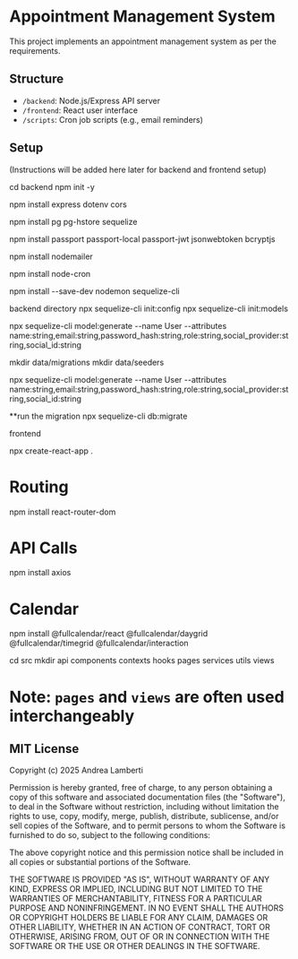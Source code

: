 # Appointment Management System

This project implements an appointment management system as per the requirements.

## Structure

*   `/backend`: Node.js/Express API server
*   `/frontend`: React user interface
*   `/scripts`: Cron job scripts (e.g., email reminders)

## Setup

(Instructions will be added here later for backend and frontend setup)


cd backend
npm init -y

npm install express dotenv cors

npm install pg pg-hstore sequelize

npm install passport passport-local passport-jwt jsonwebtoken bcryptjs

npm install nodemailer

npm install node-cron

npm install --save-dev nodemon sequelize-cli

backend directory
npx sequelize-cli init:config
npx sequelize-cli init:models

npx sequelize-cli model:generate --name User --attributes name:string,email:string,password_hash:string,role:string,social_provider:string,social_id:string

mkdir data/migrations
mkdir data/seeders

npx sequelize-cli model:generate --name User --attributes name:string,email:string,password_hash:string,role:string,social_provider:string,social_id:string

**run the migration
npx sequelize-cli db:migrate


frontend

npx create-react-app .

# Routing
npm install react-router-dom

# API Calls
npm install axios

# Calendar
npm install @fullcalendar/react @fullcalendar/daygrid @fullcalendar/timegrid @fullcalendar/interaction

cd src
mkdir api components contexts hooks pages services utils views
# Note: `pages` and `views` are often used interchangeably



## MIT License

Copyright (c) 2025 Andrea Lamberti

Permission is hereby granted, free of charge, to any person obtaining a copy of this software and associated documentation files (the "Software"), to deal in the Software without restriction, including without limitation the rights to use, copy, modify, merge, publish, distribute, sublicense, and/or sell copies of the Software, and to permit persons to whom the Software is furnished to do so, subject to the following conditions:

The above copyright notice and this permission notice shall be included in all copies or substantial portions of the Software.

THE SOFTWARE IS PROVIDED "AS IS", WITHOUT WARRANTY OF ANY KIND, EXPRESS OR IMPLIED, INCLUDING BUT NOT LIMITED TO THE WARRANTIES OF MERCHANTABILITY, FITNESS FOR A PARTICULAR PURPOSE AND NONINFRINGEMENT. IN NO EVENT SHALL THE AUTHORS OR COPYRIGHT HOLDERS BE LIABLE FOR ANY CLAIM, DAMAGES OR OTHER LIABILITY, WHETHER IN AN ACTION OF CONTRACT, TORT OR OTHERWISE, ARISING FROM, OUT OF OR IN CONNECTION WITH THE SOFTWARE OR THE USE OR OTHER DEALINGS IN THE SOFTWARE.



